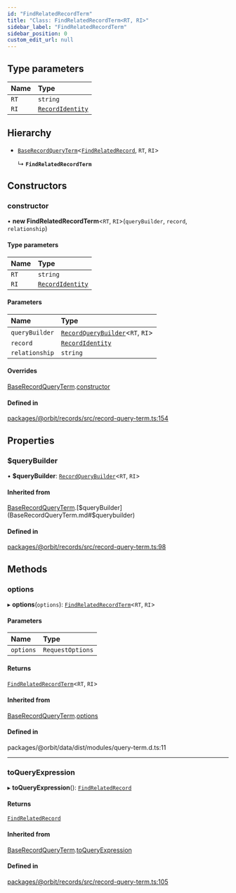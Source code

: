 ```yaml
---
id: "FindRelatedRecordTerm"
title: "Class: FindRelatedRecordTerm<RT, RI>"
sidebar_label: "FindRelatedRecordTerm"
sidebar_position: 0
custom_edit_url: null
---
```


## Type parameters

| Name | Type |
| :------ | :------ |
| `RT` | `string` |
| `RI` | [`RecordIdentity`](../interfaces/RecordIdentity.md) |

## Hierarchy

- [`BaseRecordQueryTerm`](BaseRecordQueryTerm.md)<[`FindRelatedRecord`](../interfaces/FindRelatedRecord.md), `RT`, `RI`\>

  ↳ **`FindRelatedRecordTerm`**

## Constructors

### constructor

• **new FindRelatedRecordTerm**<`RT`, `RI`\>(`queryBuilder`, `record`, `relationship`)

#### Type parameters

| Name | Type |
| :------ | :------ |
| `RT` | `string` |
| `RI` | [`RecordIdentity`](../interfaces/RecordIdentity.md) |

#### Parameters

| Name | Type |
| :------ | :------ |
| `queryBuilder` | [`RecordQueryBuilder`](RecordQueryBuilder.md)<`RT`, `RI`\> |
| `record` | [`RecordIdentity`](../interfaces/RecordIdentity.md) |
| `relationship` | `string` |

#### Overrides

[BaseRecordQueryTerm](BaseRecordQueryTerm.md).[constructor](BaseRecordQueryTerm.md#constructor)

#### Defined in

[packages/@orbit/records/src/record-query-term.ts:154](https://github.com/orbitjs/orbit/blob/6e0cbd41/packages/@orbit/records/src/record-query-term.ts#L154)

## Properties

### $queryBuilder

• **$queryBuilder**: [`RecordQueryBuilder`](RecordQueryBuilder.md)<`RT`, `RI`\>

#### Inherited from

[BaseRecordQueryTerm](BaseRecordQueryTerm.md).[$queryBuilder](BaseRecordQueryTerm.md#$querybuilder)

#### Defined in

[packages/@orbit/records/src/record-query-term.ts:98](https://github.com/orbitjs/orbit/blob/6e0cbd41/packages/@orbit/records/src/record-query-term.ts#L98)

## Methods

### options

▸ **options**(`options`): [`FindRelatedRecordTerm`](FindRelatedRecordTerm.md)<`RT`, `RI`\>

#### Parameters

| Name | Type |
| :------ | :------ |
| `options` | `RequestOptions` |

#### Returns

[`FindRelatedRecordTerm`](FindRelatedRecordTerm.md)<`RT`, `RI`\>

#### Inherited from

[BaseRecordQueryTerm](BaseRecordQueryTerm.md).[options](BaseRecordQueryTerm.md#options)

#### Defined in

packages/@orbit/data/dist/modules/query-term.d.ts:11

___

### toQueryExpression

▸ **toQueryExpression**(): [`FindRelatedRecord`](../interfaces/FindRelatedRecord.md)

#### Returns

[`FindRelatedRecord`](../interfaces/FindRelatedRecord.md)

#### Inherited from

[BaseRecordQueryTerm](BaseRecordQueryTerm.md).[toQueryExpression](BaseRecordQueryTerm.md#toqueryexpression)

#### Defined in

[packages/@orbit/records/src/record-query-term.ts:105](https://github.com/orbitjs/orbit/blob/6e0cbd41/packages/@orbit/records/src/record-query-term.ts#L105)
